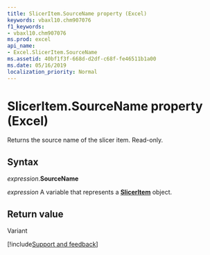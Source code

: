 ```yaml
---
title: SlicerItem.SourceName property (Excel)
keywords: vbaxl10.chm907076
f1_keywords:
- vbaxl10.chm907076
ms.prod: excel
api_name:
- Excel.SlicerItem.SourceName
ms.assetid: 40bf1f3f-668d-d2df-c68f-fe46511b1a00
ms.date: 05/16/2019
localization_priority: Normal
---
```



# SlicerItem.SourceName property (Excel)

Returns the source name of the slicer item. Read-only.


## Syntax

_expression_.**SourceName**

_expression_ A variable that represents a **[SlicerItem](Excel.SlicerItem.md)** object.


## Return value

Variant




[!include[Support and feedback](~/includes/feedback-boilerplate.md)]